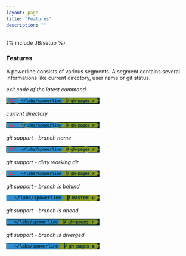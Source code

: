 ```yaml
---
layout: page
title: "Features"
description: ""
---
```

{% include JB/setup %}

### Features
A powerline consists of various segments.
A segment contains several informations like current directory, user name or git status.

*exit code of the latest command*

<img src="assets/exitcode.png" style="width:250px;height:17px">

*current directory*

<img src="assets/currentdir.png" style="width:250px;height:17px">

*git support - branch name*

<img src="assets/branchname.png" style="width:250px;height:17px">

*git support - dirty working dir*

<img src="assets/dirty.png" style="width:250px;height:17px">

*git support - branch is behind*

<img src="assets/behind.png" style="width:250px;height:17px">

*git support - branch is ahead*

<img src="assets/ahead.png" style="width:250px;height:17px">

*git support - branch is diverged*

<img src="assets/diverged.png" style="width:250px;height:17px">
